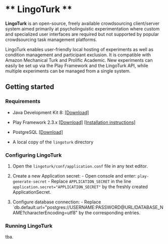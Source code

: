# ** LingoTurk **

  **LingoTurk** is an open-source, freely available crowdsourcing
  client/server system aimed primarily at psycholinguistic
  experimentation where custom and specialized user interfaces are
  required but not supported by popular crowdsourcing task management
  platforms.
  
  LingoTurk enables user-friendly local hosting of
  experiments as well as condition management and participant
  exclusion. It is compatible with Amazon Mechanical Turk and Prolific
  Academic.  New experiments can easily be set up via the Play
  Framework and the LingoTurk API, while multiple experiments can be
  managed from a single system.
  
## Getting started
  
### Requirements
    
  - Java Development Kit 8: [[Download]](http://www.oracle.com/technetwork/java/javase/downloads/jdk8-downloads-2133151.html "JDK 8")
  
  - Play Framework 2.3.x [[Download]](https://downloads.typesafe.com/typesafe-activator/1.3.7/typesafe-activator-1.3.7-minimal.zip "Play Framework 2.3.x") [[Installation instructions]](https://www.playframework.com/documentation/2.3.x/Installing "Play Installation instructions")
  
  - PostgreSQL [[Download]](http://www.postgresql.org/download/ "PostgreSQL")
  
  - A local copy of the `lingoturk` directory
  
  
### Configuring LingoTurk
   
   1. Open the `lingoturk/conf/application.conf` file in any text editor.
   
   2. Create a new Application secret:
   	- Open console and enter: `play-generate-secret`
  	- Replace `APPLICATION_SECRET` in the line `application.secret="APPLICATION_SECRET"` by the freshly created ApplicationSecret.
   
   3. Configure database connection:
   	- Replace `db.default.url="postgres://USERNAME:PASSWORD@URL/DATABASE_NAME?characterEncoding=utf8" by the corresponding entries.
    
### Running LingoTurk
tba.
